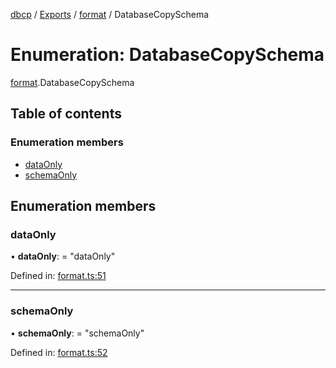 [dbcp](../README.md) / [Exports](../modules.md) / [format](../modules/format.md) / DatabaseCopySchema

# Enumeration: DatabaseCopySchema

[format](../modules/format.md).DatabaseCopySchema

## Table of contents

### Enumeration members

- [dataOnly](format.databasecopyschema.md#dataonly)
- [schemaOnly](format.databasecopyschema.md#schemaonly)

## Enumeration members

### dataOnly

• **dataOnly**: = "dataOnly"

Defined in: [format.ts:51](https://github.com/wholebuzz/dbcp/blob/master/src/format.ts#L51)

___

### schemaOnly

• **schemaOnly**: = "schemaOnly"

Defined in: [format.ts:52](https://github.com/wholebuzz/dbcp/blob/master/src/format.ts#L52)
